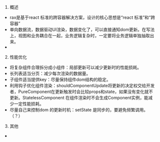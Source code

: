 1. 概述
- rax是基于react 标准的跨容器解决方案，设计的核心思想是“react 标准”和“跨容器”
- 单向数据流，数据驱动UI渲染，数据变化了，可以直接通知dom更新。在写法上，视图和业务耦合在一起，业务逻辑复杂时，一定要将业务逻辑单独抽取出来。
- 
2. 性能优化
- 将复杂组件合理拆分成小组件：局部更新可以减少更新时的性能损耗。
- 长列表适当分页：减少每次渲染的数据量。
- 子组件适当提供key：尽量保持组件dom结构的稳定。
- 利用钩子优化组件渲染：shouldComponentUpdate将更新的决定权交给开发者，PureComponent在更新触发时会比较props和state，如果没有变化就不更新。StatelessComponent 在组件渲染时不会生成Component实例，能减少一定性能损耗。
- 尽量自己来控制dom 的更新时机：setState 是同步的，要避免频繁调用。（？）
3. 其他
- 
